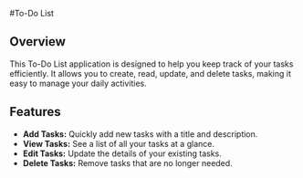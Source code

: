  #To-Do List 

## Overview

This To-Do List application is designed to help you keep track of your tasks efficiently. It allows you to create, read, update, and delete tasks, making it easy to manage your daily activities.

## Features

- **Add Tasks:** Quickly add new tasks with a title and description.
- **View Tasks:** See a list of all your tasks at a glance.
- **Edit Tasks:** Update the details of your existing tasks.
- **Delete Tasks:** Remove tasks that are no longer needed.
